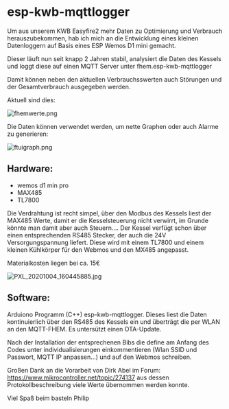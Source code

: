 
# esp-kwb-mqttlogger

Um aus unserem KWB Easyfire2 mehr Daten zu Optimierung und Verbrauch herauszubekommen, hab ich mich an die Entwicklung eines kleinen Datenloggern auf Basis eines ESP Wemos D1 mini gemacht. 

Dieser läuft nun seit knapp 2 Jahren stabil, analysiert die Daten des Kessels und loggt diese auf einen MQTT Server unter fhem.esp-kwb-mqttlogger

Damit können neben den aktuellen Verbrauchsswerten auch Störungen und der Gesamtverbrauch ausgegeben werden.

Aktuell sind dies:

<Bildfhem>![fhemwerte.png](https://github.com/windundsterne/esp-kwb-mqttlogger/blob/main/Bilder/fhemwerte.png?raw=true)

Die Daten können verwendet werden, um nette Graphen oder auch Alarme zu generieren:

<Bildftui>![ftuigraph.png](https://github.com/windundsterne/esp-kwb-mqttlogger/blob/main/Bilder/ftuigraph.png?raw=true)
    
## Hardware:

* wemos d1 min pro 
* MAX485 
* TL7800
    
Die Verdrahtung ist recht simpel, über den Modbus des Kessels liest  der MAX485 Werte, damit er die Kesselsteuerung nicht verwirrt, im Grunde könnte man damit aber auch Steuern…. 
Der Kessel verfügt schon über einen entsprechenden RS485 Stecker, der auch die 24V Versorgungspannung liefert. Diese wird mit einem TL7800 und einem kleinen Kühlkörper für den Webmos und den MX485 angepasst.

Materialkosten liegen bei ca. 15€ 

<Bildlogger>![PXL_20201004_160445885.jpg](https://github.com/windundsterne/esp-kwb-mqttlogger/blob/main/Bilder/PXL_20201004_160445885.jpg?raw=true)

## Software:

Arduiono Programm (C++) esp-kwb-mqttlogger. Dieses liest die Daten kontinuierlich über den RS485 des Kessels ein und überträgt die per WLAN an den MQTT-FHEM.
Es untersützt einen OTA-Update. 

Nach der Installation der entsprechenen Bibs die  define am Anfang des Codes unter individualisierungen einkommentieren (Wlan SSID und Passwort, MQTT IP anpassen...) und auf den Webmos schreiben. 
          
Großen Dank an die Vorarbeit von Dirk Abel im Forum: https://www.mikrocontroller.net/topic/274137 aus dessen Protokollbeschreibung viele Werte übernommen werden konnte. 

Viel Spaß beim basteln
Philip
